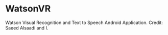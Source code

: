 # WatsonVR
Watson Visual Recognition and Text to Speech Android Application.
Credit: Saeed Alsaadi and I.
